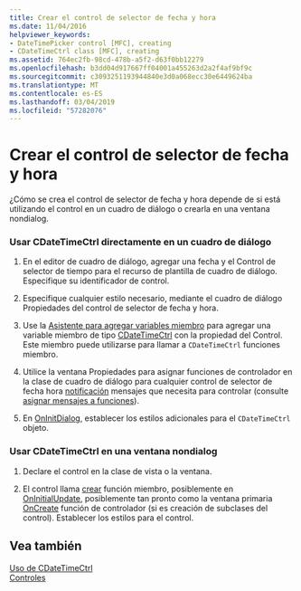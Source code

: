```yaml
---
title: Crear el control de selector de fecha y hora
ms.date: 11/04/2016
helpviewer_keywords:
- DateTimePicker control [MFC], creating
- CDateTimeCtrl class [MFC], creating
ms.assetid: 764ec2fb-98cd-478b-a5f2-d63f0bb12279
ms.openlocfilehash: b3dd04d917667ff04001a455263d2a2f4af9bf9c
ms.sourcegitcommit: c3093251193944840e3d0a068ecc30e6449624ba
ms.translationtype: MT
ms.contentlocale: es-ES
ms.lasthandoff: 03/04/2019
ms.locfileid: "57282076"
---
```

# <a name="creating-the-date-and-time-picker-control"></a>Crear el control de selector de fecha y hora

¿Cómo se crea el control de selector de fecha y hora depende de si está utilizando el control en un cuadro de diálogo o crearla en una ventana nondialog.

### <a name="to-use-cdatetimectrl-directly-in-a-dialog-box"></a>Usar CDateTimeCtrl directamente en un cuadro de diálogo

1. En el editor de cuadro de diálogo, agregar una fecha y el Control de selector de tiempo para el recurso de plantilla de cuadro de diálogo. Especifique su identificador de control.

1. Especifique cualquier estilo necesario, mediante el cuadro de diálogo Propiedades del control de selector de fecha y hora.

1. Use la [Asistente para agregar variables miembro](../ide/adding-a-member-variable-visual-cpp.md) para agregar una variable miembro de tipo [CDateTimeCtrl](../mfc/reference/cdatetimectrl-class.md) con la propiedad del Control. Este miembro puede utilizarse para llamar a `CDateTimeCtrl` funciones miembro.

1. Utilice la ventana Propiedades para asignar funciones de controlador en la clase de cuadro de diálogo para cualquier control de selector de fecha hora [notificación](../mfc/processing-notification-messages-in-date-and-time-picker-controls.md) mensajes que necesita para controlar (consulte [asignar mensajes a funciones](../mfc/reference/mapping-messages-to-functions.md)).

1. En [OnInitDialog](../mfc/reference/cdialog-class.md#oninitdialog), establecer los estilos adicionales para el `CDateTimeCtrl` objeto.

### <a name="to-use-cdatetimectrl-in-a-nondialog-window"></a>Usar CDateTimeCtrl en una ventana nondialog

1. Declare el control en la clase de vista o la ventana.

1. El control llama [crear](../mfc/reference/ctabctrl-class.md#create) función miembro, posiblemente en [OnInitialUpdate](../mfc/reference/cview-class.md#oninitialupdate), posiblemente tan pronto como la ventana primaria [OnCreate](../mfc/reference/cwnd-class.md#oncreate) función de controlador (si es creación de subclases del control). Establecer los estilos para el control.

## <a name="see-also"></a>Vea también

[Uso de CDateTimeCtrl](../mfc/using-cdatetimectrl.md)<br/>
[Controles](../mfc/controls-mfc.md)
